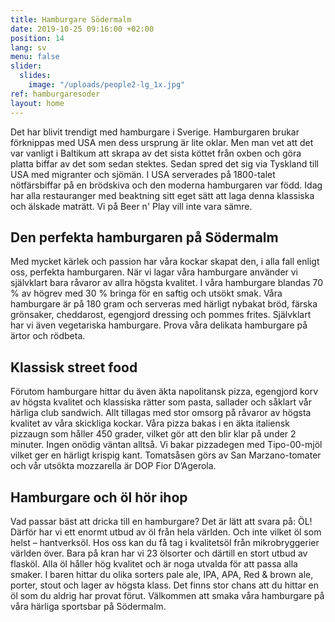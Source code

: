 ```yaml
---
title: Hamburgare Södermalm
date: 2019-10-25 09:16:00 +02:00
position: 14
lang: sv
menu: false
slider:
  slides:
    image: "/uploads/people2-lg_1x.jpg"
ref: hamburgaresoder
layout: home
---
```


Det har blivit trendigt med hamburgare i Sverige. Hamburgaren brukar förknippas med USA men dess ursprung är lite oklar. Men man vet att det var vanligt i Baltikum att skrapa av det sista köttet från oxben och göra platta biffar av det som sedan stektes. Sedan spred det sig via Tyskland till USA med migranter och sjömän. I USA serverades på 1800-talet nötfärsbiffar på en brödskiva och den moderna hamburgaren var född.
Idag har alla restauranger med beaktning sitt eget sätt att laga denna klassiska och älskade maträtt. Vi på Beer n' Play vill inte vara sämre.

## Den perfekta hamburgaren på Södermalm

Med mycket kärlek och passion har våra kockar skapat den, i alla fall enligt oss, perfekta hamburgaren. När vi lagar våra hamburgare använder vi självklart bara råvaror av allra högsta kvalitet. I våra hamburgare blandas 70 % av högrev med 30 % bringa för en saftig och utsökt smak. Våra hamburgare är på 180 gram och serveras med härligt nybakat bröd, färska grönsaker, cheddarost, egengjord dressing och pommes frites. Självklart har vi även vegetariska hamburgare. Prova våra delikata hamburgare på ärtor och rödbeta.

## Klassisk street food

Förutom hamburgare hittar du även äkta napolitansk pizza, egengjord korv av högsta kvalitet och klassiska rätter som pasta, sallader och såklart vår härliga club sandwich. Allt tillagas med stor omsorg på råvaror av högsta kvalitet av våra skickliga kockar.
Våra pizza bakas i en äkta italiensk pizzaugn som håller 450 grader, vilket gör att den blir klar på under 2 minuter. Ingen onödig väntan alltså. Vi bakar pizzadegen med Tipo-00-mjöl vilket ger en härligt krispig kant. Tomatsåsen görs av San Marzano-tomater och vår utsökta mozzarella är DOP Fior D’Agerola.

## Hamburgare och öl hör ihop

Vad passar bäst att dricka till en hamburgare? Det är lätt att svara på: ÖL! Därför har vi ett enormt utbud av öl från hela världen. Och inte vilket öl som helst – hantverksöl. Hos oss kan du få tag i kvalitetsöl från mikrobryggerier världen över. Bara på kran har vi 23 ölsorter och därtill en stort utbud av flasköl. Alla öl håller hög kvalitet och är noga utvalda för att passa alla smaker. I baren hittar du olika sorters pale ale, IPA, APA, Red & brown ale, porter, stout och lager av högsta klass. Det finns stor chans att du hittar en öl som du aldrig har provat förut.
Välkommen att smaka våra hamburgare på våra härliga sportsbar på Södermalm.
